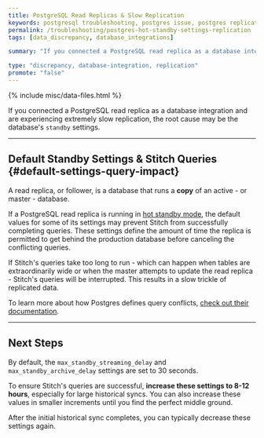 ```yaml
---
title: PostgreSQL Read Replicas & Slow Replication
keywords: postgresql troubleshooting, postgres issue, postgres replication, hot_standby, standby, read replica, follower database, timeout, slow replication
permalink: /troubleshooting/postgres-hot-standby-settings-replication
tags: [data_discrepancy, database_integrations]

summary: "If you connected a PostgreSQL read replica as a database integration and are experiencing extremely slow replication, the root cause may be the database's `standby` settings."

type: "discrepancy, database-integration, replication"
promote: "false"
---
```

{% include misc/data-files.html %}

If you connected a PostgreSQL read replica as a database integration and are experiencing extremely slow replication, the root cause may be the database's `standby` settings.

---

## Default Standby Settings & Stitch Queries {#default-settings-query-impact}

A read replica, or follower, is a database that runs a **copy** of an active - or master - database.

If a PostgreSQL read replica is running in [hot standby mode](https://www.postgresql.org/docs/9.2/static/hot-standby.html), the default values for some of its settings may prevent Stitch from successfully completing queries. These settings define the amount of time the replica is permitted to get behind the production database before canceling the conflicting queries.

If Stitch's queries take too long to run - which can happen when tables are extraordinarily wide or when the master attempts to update the read replica - Stitch's queries will be interrupted. This results in a slow trickle of replicated data.

To learn more about how Postgres defines query conflicts, [check out their documentation](https://www.postgresql.org/docs/9.2/static/hot-standby.html#HOT-STANDBY-CONFLICT).

---

## Next Steps

By default, the `max_standby_streaming_delay` and `max_standby_archive_delay` settings are set to 30 seconds.

To ensure Stitch's queries are successful, **increase these settings to 8-12 hours**, especially for large historical syncs. You can also increase these values in smaller increments until you find the perfect middle ground.

After the initial historical sync completes, you can typically decrease these settings again.